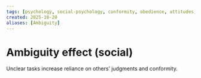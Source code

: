 ```yaml
---
tags: [psychology, social-psychology, conformity, obedience, attitudes, attribution, prejudice, aggression, prosocial]
created: 2025-10-20
aliases: [Ambiguity]
---
```

# Ambiguity effect (social)

Unclear tasks increase reliance on others’ judgments and conformity.

